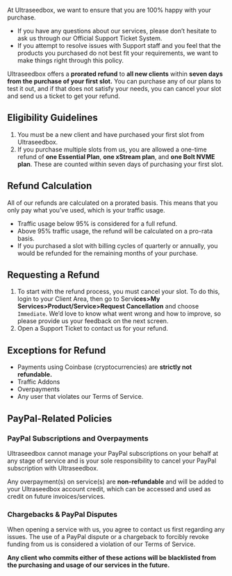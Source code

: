 At Ultraseedbox, we want to ensure that you are 100% happy with your purchase.

* If you have any questions about our services, please don’t hesitate to ask us through our Official Support Ticket System.
* If you attempt to resolve issues with Support staff and you feel that the products you purchased do not best fit your requirements, we want to make things right through this policy.

Ultraseedbox offers a **prorated refund** to **all new clients** within **seven days from the purchase of your first slot.** You can purchase any of our plans to test it out, and if that does not satisfy your needs, you can cancel your slot and send us a ticket to get your refund.

## Eligibility Guidelines

1. You must be a new client and have purchased your first slot from Ultraseedbox.
2. If you purchase multiple slots from us, you are allowed a one-time refund of **one Essential Plan**, **one xStream plan**, and **one Bolt NVME plan**. These are counted within seven days of purchasing your first slot.

## Refund Calculation
All of our refunds are calculated on a prorated basis. This means that you only pay what you’ve used, which is your traffic usage.
* Traffic usage below 95% is considered for a full refund.
* Above 95% traffic usage, the refund will be calculated on a pro-rata basis.
* If you purchased a slot with billing cycles of quarterly or annually, you would be refunded for the remaining months of your purchase.

## Requesting a Refund

1. To start with the refund process, you must cancel your slot. To do this, login to your Client Area, then go to Serv**ices>My Services>Product/Service>Request Cancellation** and choose `Immediate`. We’d love to know what went wrong and how to improve, so please provide us your feedback on the next screen.
2. Open a Support Ticket to contact us for your refund.

## Exceptions for Refund
* Payments using Coinbase (cryptocurrencies) are **strictly not refundable.**
* Traffic Addons
* Overpayments
* Any user that violates our Terms of Service.

## PayPal-Related Policies
### PayPal Subscriptions and Overpayments
Ultraseedbox cannot manage your PayPal subscriptions on your behalf at any stage of service and is your sole responsibility to cancel your PayPal subscription with Ultraseedbox.

Any overpayment(s) on service(s) are **non-refundable** and will be added to your Ultraseedbox account credit, which can be accessed and used as credit on future invoices/services.

### Chargebacks & PayPal Disputes
When opening a service with us, you agree to contact us first regarding any issues. The use of a PayPal dispute or a chargeback to forcibly revoke funding from us is considered a violation of our Terms of Service.

**Any client who commits either of these actions will be blacklisted from the purchasing and usage of our services in the future.**